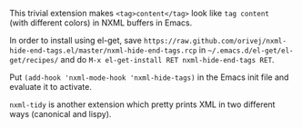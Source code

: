 This trivial extension makes `<tag>content</tag>` look like ` tag content      ` (with different colors) in NXML buffers in Emacs.

In order to install using el-get, save `https://raw.github.com/orivej/nxml-hide-end-tags.el/master/nxml-hide-end-tags.rcp` in `~/.emacs.d/el-get/el-get/recipes/` and do `M-x el-get-install RET nxml-hide-end-tags RET`.

Put `(add-hook 'nxml-mode-hook 'nxml-hide-tags)` in the Emacs init file and evaluate it to activate.

`nxml-tidy` is another extension which pretty prints XML in two different ways (canonical and lispy).
